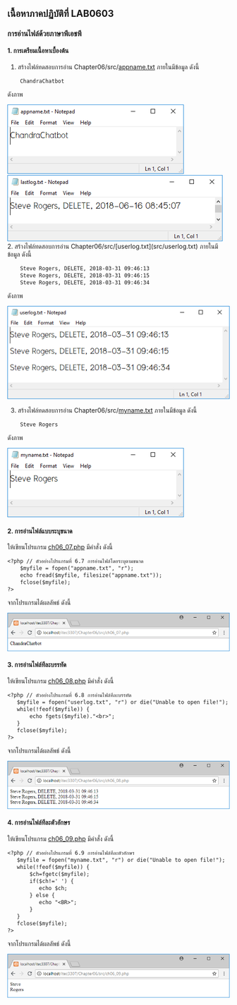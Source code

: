## เนื้อหาภาคปฏิบัติที่ LAB0603
### การอ่านไฟล์ด้วยภาษาพีเอชพี

#### 1. การเตรียมเนื้อหาเบื้องต้น

1. สร้างไฟล์ทดสอบการอ่าน Chapter06/src/[appname.txt](src/appname.txt) ภายในมีข้อมูล ดังนี้

```
    ChandraChatbot
```
ดังภาพ 

<img src=output/appname.png>

<img src=output/ch06_10_1.png>
2. สร้างไฟล์ทดสอบการอ่าน Chapter06/src/[userlog.txt](src/userlog.txt) ภายในมีข้อมูล ดังนี้

```
    Steve Rogers, DELETE, 2018-03-31 09:46:13
    Steve Rogers, DELETE, 2018-03-31 09:46:15
    Steve Rogers, DELETE, 2018-03-31 09:46:34
```

ดังภาพ 

<img src=output/userlog.png>

3. สร้างไฟล์ทดสอบการอ่าน Chapter06/src/[myname.txt](src/myname.txt) ภายในมีข้อมูล ดังนี้

```
    Steve Rogers
```
ดังภาพ 

<img src=output/myname.png>

#### 2. การอ่านไฟล์แบบระบุขนาด

ให้เขียนโปรแกรม [ch06_07.php](src/ch06_07.php) มีคำสั่ง ดังนี้

```
<?php // ตัวอย่างโปรแกรมที่ 6.7 การอ่านไฟล์โดยระบุตามขนาด
    $myfile = fopen("appname.txt", "r");
    echo fread($myfile, filesize("appname.txt"));
    fclose($myfile);
?>
```

จากโปรแกรมได้ผลลัพธ์ ดังนี้

<img src=output/ch06_07.png>

#### 3. การอ่านไฟล์ทีละบรรทัด

ให้เขียนโปรแกรม [ch06_08.php](src/ch06_08.php) มีคำสั่ง ดังนี้

```
<?php // ตัวอย่างโปรแกรมที่ 6.8 การอ่านไฟล์ทีละบรรทัด
   $myfile = fopen("userlog.txt", "r") or die("Unable to open file!");
   while(!feof($myfile)) {
       echo fgets($myfile)."<br>";
   }
   fclose($myfile);
?>
```

จากโปรแกรมได้ผลลัพธ์ ดังนี้

<img src=output/ch06_08.png>

#### 4. การอ่านไฟล์ทีละตัวอักษร

ให้เขียนโปรแกรม [ch06_09.php](src/ch06_09.php) มีคำสั่ง ดังนี้

```
<?php // ตัวอย่างโปรแกรมที่ 6.9 การอ่านไฟล์ทีละตัวอักษร
   $myfile = fopen("myname.txt", "r") or die("Unable to open file!");
   while(!feof($myfile)) {
       $ch=fgetc($myfile);
       if($ch!=' ') {
          echo $ch;
       } else {   
          echo "<BR>"; 
       }
   }
   fclose($myfile);
?>
```

จากโปรแกรมได้ผลลัพธ์ ดังนี้

<img src=output/ch06_09.png>